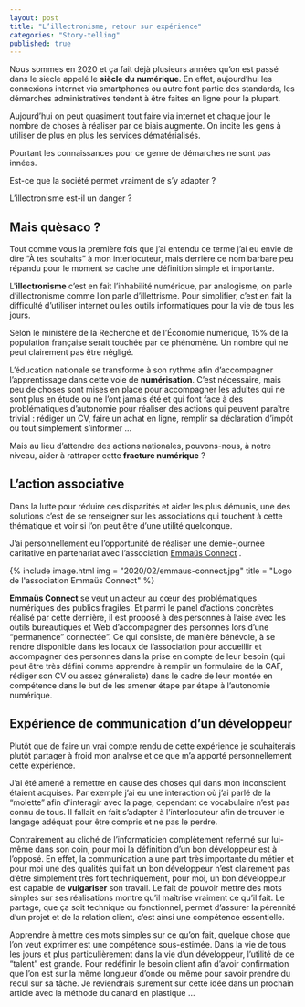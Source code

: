```yaml
---
layout: post
title: "L’illectronisme, retour sur expérience"
categories: "Story-telling"
published: true
---
```


Nous sommes en 2020 et ça fait déjà plusieurs années qu’on est passé dans le siècle appelé le **siècle du numérique**.
En effet, aujourd’hui les connexions internet via smartphones ou autre font partie des standards, les démarches administratives tendent à être faites en ligne pour la plupart.

Aujourd’hui on peut quasiment tout faire via internet et chaque jour le nombre de choses à réaliser par ce biais augmente. On incite les gens à utiliser de plus en plus les services dématérialisés.

Pourtant les connaissances pour ce genre de démarches ne sont pas innées.

Est-ce que la société permet vraiment de s’y adapter ? 

L’illectronisme est-il un danger ? 

## Mais quèsaco ?

Tout comme vous la première fois que j’ai entendu ce terme j’ai eu envie de dire “À tes souhaits” à mon interlocuteur, mais derrière ce nom barbare peu répandu pour le moment se cache une définition simple et importante. 

L'**illectronisme** c’est en fait l’inhabilité numérique, par analogisme, on parle d’illectronisme comme l’on parle d’illettrisme. Pour simplifier, c’est en fait la difficulté d’utiliser internet ou les outils informatiques pour la vie de tous les jours. 

Selon le ministère de la Recherche et de l’Économie numérique, 15% de la population française serait touchée par ce phénomène. Un nombre qui ne peut clairement pas être négligé. 

L’éducation nationale se transforme à son rythme afin d’accompagner l’apprentissage dans cette voie de **numérisation**. C’est nécessaire, mais peu de choses sont mises en place pour accompagner les adultes qui ne sont plus en étude ou ne l’ont jamais été et qui font face à des problématiques d’autonomie pour réaliser des actions qui peuvent paraître trivial : rédiger un CV, faire un achat en ligne, remplir sa déclaration d’impôt ou tout simplement s’informer …

Mais au lieu d’attendre des actions nationales, pouvons-nous, à notre niveau, aider à rattraper cette **fracture numérique** ?  

## L’action associative
 
Dans la lutte pour réduire ces disparités et aider les plus démunis, une des solutions c’est de se renseigner sur les associations qui touchent à cette thématique et voir si l’on peut être d’une utilité quelconque.  

J’ai personnellement eu l’opportunité de réaliser une demie-journée caritative en partenariat avec l’association [Emmaüs Connect](https://emmaus-connect.org)
. 

{% include image.html img = "2020/02/emmaus-connect.jpg" title = "Logo de l'association Emmaüs Connect" %}

**Emmaüs Connect** se veut un acteur au cœur des problématiques numériques des publics fragiles. Et parmi le panel d’actions concrètes réalisé par cette dernière, il est proposé à des personnes à l’aise avec les outils bureautiques et Web d’accompagner des personnes lors d’une “permanence” connectée”. 
Ce qui consiste, de manière bénévole, à se rendre disponible dans les locaux de l’association pour accueillir et accompagner des personnes dans la prise en compte de leur besoin (qui peut être très défini comme apprendre à remplir un formulaire de la CAF, rédiger son CV ou assez généraliste) dans le cadre de leur montée en compétence dans le but de les amener étape par étape à l’autonomie numérique. 

## Expérience de communication d’un développeur 

Plutôt que de faire un vrai compte rendu de cette expérience je souhaiterais plutôt partager à froid mon analyse et ce que m’a apporté personnellement cette expérience.

J’ai été amené à remettre en cause des choses qui dans mon inconscient étaient acquises. Par exemple j’ai eu une interaction où j’ai parlé de la “molette” afin d'interagir avec la page, cependant ce vocabulaire n’est pas connu de tous. Il fallait en fait s’adapter à l’interlocuteur afin de trouver le langage adéquat pour être compris et ne pas le perdre.

Contrairement au cliché de l’informaticien complètement refermé sur lui-même dans son coin, pour moi la définition d’un bon développeur est à l’opposé. En effet, la communication a une part très importante du métier et pour moi une des qualités qui fait un bon développeur n’est clairement pas d’être simplement très fort techniquement, pour moi, un bon développeur est capable de **vulgariser** son travail. Le fait de pouvoir mettre des mots simples sur ses réalisations montre qu’il maîtrise vraiment ce qu’il fait. Le partage, que ça soit technique ou fonctionnel, permet d’assurer la pérennité d’un projet et de la relation client, c’est ainsi une compétence essentielle. 

Apprendre à mettre des mots simples sur ce qu’on fait, quelque chose que l’on veut exprimer est une compétence sous-estimée. Dans la vie de tous les jours et plus particulièrement dans la vie d’un développeur, l’utilité de ce “talent” est grande. Pour redéfinir le besoin client afin d’avoir confirmation  que l’on est sur la même longueur d’onde ou même pour savoir prendre du recul sur sa tâche. 
Je reviendrais surement sur cette idée dans un prochain article avec la méthode du canard en plastique … 
